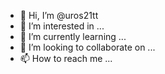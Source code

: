 - 👋 Hi, I’m @uros21tt
- 👀 I’m interested in ...
- 🌱 I’m currently learning ...
- 💞️ I’m looking to collaborate on ...
- 📫 How to reach me ...

<!---
uros21tt/uros21tt is a ✨ special ✨ repository because its `README.md` (this file) appears on your GitHub profile.
You can click the Preview link to take a look at your changes.
--->
